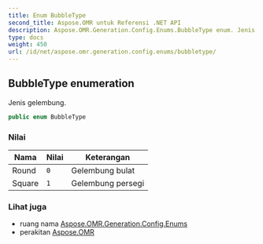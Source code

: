 ```yaml
---
title: Enum BubbleType
second_title: Aspose.OMR untuk Referensi .NET API
description: Aspose.OMR.Generation.Config.Enums.BubbleType enum. Jenis gelembung.
type: docs
weight: 450
url: /id/net/aspose.omr.generation.config.enums/bubbletype/
---
```

## BubbleType enumeration

Jenis gelembung.

```csharp
public enum BubbleType
```

### Nilai

| Nama | Nilai | Keterangan |
| --- | --- | --- |
| Round | `0` | Gelembung bulat |
| Square | `1` | Gelembung persegi |

### Lihat juga

* ruang nama [Aspose.OMR.Generation.Config.Enums](../../aspose.omr.generation.config.enums/)
* perakitan [Aspose.OMR](../../)


